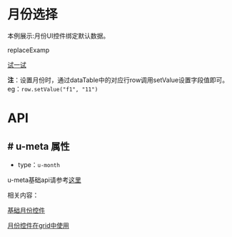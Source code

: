 # 月份选择

本例展示:月份UI控件绑定默认数据。

replaceExamp


[试一试](http://design.yyuap.com/dist/pages/webIDE/index.html#/demos/kero/month)


**注**：设置月份时，通过dataTable中的对应行row调用setValue设置字段值即可。eg：`row.setValue("f1", "11")`


# API

## \# u-meta 属性

* type：`u-month`

u-meta基础api请参考[这里](http://design.yyuap.com/dist/pages/kero/moduleapi.html)


相关内容：

[基础月份控件](http://design.yyuap.com/dist/pages/plugins/month.html)    

[月份控件在grid中使用](http://design.yyuap.com/dist/pages/webIDE/index.html#/demos/grids/edit)